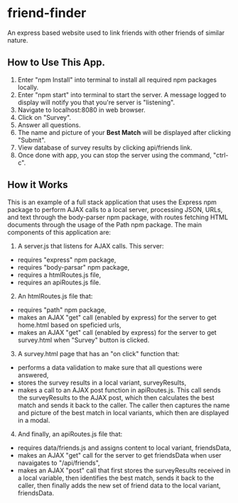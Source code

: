 # friend-finder
An express based website used to link friends with other friends of similar nature.

## How to Use This App.
1. Enter "npm Install" into terminal to install all required npm packages locally.
2. Enter "npm start" into terminal to start the server. A message logged to display will notify you that you're server is "listening".
3. Navigate to localhost:8080 in web browser.
4. Click on "Survey".
5. Answer all questions.
6. The name and picture of your **Best Match** will be displayed after clicking "Submit".
7. View database of survey results by clicking api/friends link.
7. Once done with app, you can stop the server using the command, "ctrl-c".



## How it Works

This is an example of a full stack application that uses the Express npm package to perform AJAX calls to a local server, processing JSON, URLs, and text through the body-parser npm package, with routes fetching HTML documents through the usage of the Path npm package. The main components of this application are: 
1. A server.js that listens for AJAX calls. This server:
* requires "express" npm package,
* requires "body-parsar" npm package,
* requires a htmlRoutes.js file,
* requires an apiRoutes.js file.

2. An htmlRoutes.js file that:
* requires "path" npm package,
* makes an AJAX "get" call (enabled by express) for the server to get home.html based on speficied urls,
* makes an AJAX "get" call (enabled by express) for the server to get survey.html when "Survey" button is clicked.

3. A survey.html page that has an "on click" function that:
* performs a data validation to make sure that all questions were answered,
* stores the survey results in a local variant, surveyResults,
* makes a call to an AJAX post function in apiRoutes.js. This call sends the surveyResults to the AJAX post, which then calculates the best match and sends it back to the caller. The caller then captures the name and picture of the best match in local variants, which then are displayed in a modal.

4. And finally, an apiRoutes.js file that:
* requires data/friends.js and assigns content to local variant, friendsData,
* makes an AJAX "get" call for the server to get friendsData when user navaigates to "/api/friends",
* makes an AJAX "post" call that first stores the surveyResults received in a local variable, then identifies the best match, sends it back to the caller, then finally adds the new set of friend data to the local variant, friendsData.


